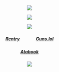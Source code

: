⠀<div align="center">

![](https://files.catbox.moe/38to34.png)

![](https://komarev.com/ghpvc/?username=carkali&color=ff254b&style=flat&label= ୨୧ &base=8050)

![](https://files.catbox.moe/3dcyn4.png)
##### [Rentry](https://rentry.co/Ringed_Retail)ㅤㅤㅤㅤ[Guns.lol](https://guns.lol/lcb6)
##### [Atabook](https://reimu.atabook.org/)

![](https://files.catbox.moe/g27i3f.png)
